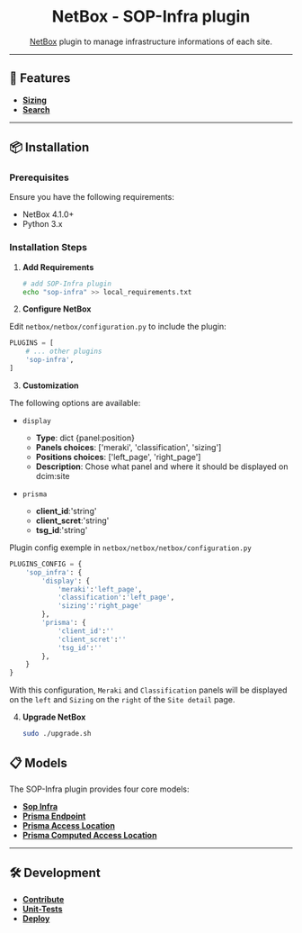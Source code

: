 <h1 align="center">
    NetBox - SOP-Infra plugin<br>
</h1>
<p align="center">
    <a href="https://github.com/netbox-community/netbox">NetBox</a> plugin to manage infrastructure informations of each site.
</p>

---

## 🚀 Features

- [**Sizing**](/docs/features/sizing.md)
- [**Search**](/docs/features/search.md)

---

## 📦 Installation

### Prerequisites

Ensure you have the following requirements:

- NetBox 4.1.0+
- Python 3.x

### Installation Steps

1. **Add Requirements**

   ```bash
   # add SOP-Infra plugin
   echo "sop-infra" >> local_requirements.txt
   ```

2. **Configure NetBox**

Edit `netbox/netbox/configuration.py` to include the plugin:

```python
PLUGINS = [
    # ... other plugins
    'sop-infra',
]
```

3. **Customization**

The following options are available:

- `display`

  - **Type**: dict {panel:position}
  - **Panels choices**: ['meraki', 'classification', 'sizing']
  - **Positions choices**: ['left_page', 'right_page']
  - **Description**: Chose what panel and where it should be displayed on dcim:site

- `prisma`
  - **client_id**:'string'
  - **client_scret**:'string'
  - **tsg_id**:'string'

Plugin config exemple in `netbox/netbox/netbox/configuration.py`

```python
PLUGINS_CONFIG = {
    'sop_infra': {
        'display': {
            'meraki':'left_page',
            'classification':'left_page',
            'sizing':'right_page'
        },
        'prisma': {
            'client_id':''
            'client_scret':''
            'tsg_id':''
        },
    }
}
```

With this configuration, `Meraki` and `Classification` panels will be displayed on the `left` and `Sizing` on the `right` of the `Site detail` page.

4. **Upgrade NetBox**

   ```bash
   sudo ./upgrade.sh
   ```

## 📋 Models

The SOP-Infra plugin provides four core models:

- [**Sop Infra**](/docs/models/sop-infra.md)
- [**Prisma Endpoint**](/docs/models/prisma-endpoint.md)
- [**Prisma Access Location**](/docs/models/prisma-access-location.md)
- [**Prisma Computed Access Location**](/docs/models/prisma-computed-access-location.md)

---

## 🛠️ Development

- [**Contribute**](/docs/development/contribute.md)
- [**Unit-Tests**](/docs/development/unit-test.md)
- [**Deploy**](/docs/development/deploy.md)
